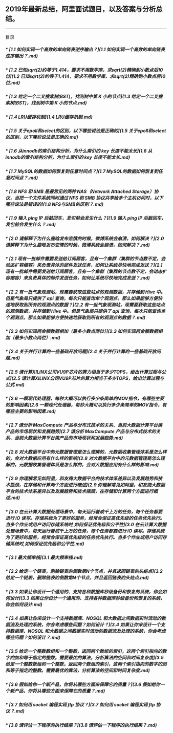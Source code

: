 
## 2019年最新总结，阿里面试题目，以及答案与分析总结。

---

目录

##### * [1.1 如何实现一个高效的单向链表逆序输出？](1.1 如何实现一个高效的单向链表逆序输出？.md)

##### * [1.2 已知sqrt(2)约等于1.414，要求不用数学库，求sqrt(2)精确到小数点后10位](1.2 已知sqrt(2)约等于1.414，要求不用数学库，求sqrt(2)精确到小数点后10位.md)

##### * [1.3 给定一个二叉搜索树(BST)，找到树中第 K 小的节点](1.3 给定一个二叉搜索树(BST)，找到树中第 K 小的节点.md)

##### * [1.4 LRU缓存机制](1.4 LRU缓存机制.md)

##### * [1.5 关于epoll和select的区别，以下哪些说法是正确的](1.5 关于epoll和select的区别，以下哪些说法是正确的.md)

##### * [1.6 从innodb的索引结构分析，为什么索引的 key 长度不能太长](1.6 从innodb的索引结构分析，为什么索引的 key 长度不能太长.md)

##### * [1.7 MySQL的数据如何恢复到任意时间点？](1.7 MySQL的数据如何恢复到任意时间点？.md)

##### * [1.8 NFS 和 SMB 是最常见的两种 NAS（Network Attached Storage）协议，当把一个文件系统同时通过 NFS 和 SMB 协议共享给多个主机访问时，以下哪些说法是错误的](1.8 NFS与SMB的区别？.md)

##### * [1.9 输入 ping IP 后敲回车，发包前会发生什么？](1.9 输入 ping IP 后敲回车，发包前会发生什么？.md)

##### * [2.0 请解释下为什么鹿晗发布恋情的时候，微博系统会崩溃，如何解决？](2.0 请解释下为什么鹿晗发布恋情的时候，微博系统会崩溃，如何解决？.md)

##### * [2.1 现有一批邮件需要发送给订阅顾客，且有一个集群（集群的节点数不定，会动态扩容缩容）来负责具体的邮件发送任务，如何让系统尽快地完成发送？](2.1 现有一批邮件需要发送给订阅顾客，且有一个集群（集群的节点数不定，会动态扩容缩容）来负责具体的邮件发送任务，如何让系统尽快地完成发送？.md)

##### * [2.2 有一批气象观测站，现需要获取这些站点的观测数据，并存储到 Hive 中。但是气象局只提供了 api 查询，每次只能查询单个观测点。那么如果能够方便快速地获取到所有的观测点的数据？](2.2 有一批气象观测站，现需要获取这些站点的观测数据，并存储到 Hive 中。但是气象局只提供了 api 查询，每次只能查询单个观测点。那么如果能够方便快速地获取到所有的观测点的数据？.md)

##### * [2.3 如何实现两金额数据相加（最多小数点两位）](2.3 如何实现两金额数据相加（最多小数点两位）.md)

##### * [2.4 关于并行计算的一些基础开放问题](2.4 关于并行计算的一些基础开放问题.md)

##### * [2.5 请计算XILINX公司VU9P芯片的算力相当于多少TOPS，给出计算过程与公式](2.5 请计算XILINX公司VU9P芯片的算力相当于多少TOPS，给出计算过程与公式.md)

##### * [2.6 一颗现代处理器，每秒大概可以执行多少条简单的MOV指令，有哪些主要的影响因素](2.6 一颗现代处理器，每秒大概可以执行多少条简单的MOV指令，有哪些主要的影响因素.md)

##### * [2.7 请分析 MaxCompute 产品与分布式技术的关系、当前大数据计算平台类产品的市场现状和发展趋势](2.7 请分析 MaxCompute 产品与分布式技术的关系、当前大数据计算平台类产品的市场现状和发展趋势.md)

##### * [2.8 对大数据平台中的元数据管理是怎么理解的，元数据收集管理体系是怎么样的，会对大数据应用有什么样的影响](2.8 对大数据平台中的元数据管理是怎么理解的，元数据收集管理体系是怎么样的，会对大数据应用有什么样的影响.md)

##### * [2.9 你理解常见如阿里，和友商大数据平台的技术体系差异以及发展趋势和技术瓶颈，在存储和计算两个方面进行概述](2.9 你理解常见如阿里，和友商大数据平台的技术体系差异以及发展趋势和技术瓶颈，在存储和计算两个方面进行概述.md)

##### * [3.0 在云计算大数据处理场景中，每天运行着成千上万的任务，每个任务都要进行 IO 读写。存储系统为了更好的服务，经常会保证高优先级的任务优先执行。当多个作业或用户访问存储系统时,如何保证优先级和公平性](3.0 在云计算大数据处理场景中，每天运行着成千上万的任务，每个任务都要进行 IO 读写。存储系统为了更好的服务，经常会保证高优先级的任务优先执行。当多个作业或用户访问存储系统时,如何保证优先级和公平性.md)

##### * [3.1 最大频率栈](3.1 最大频率栈.md)

##### * [3.2 给定一个链表，删除链表的倒数第N个节点，并且返回链表的头结点](3.2 给定一个链表，删除链表的倒数第N个节点，并且返回链表的头结点.md)

##### * [3.3 如果让你设计一个通用的、支持各种数据库秒级备份和恢复的系统，你会如何设计](3.3 如果让你设计一个通用的、支持各种数据库秒级备份和恢复的系统，你会如何设计.md)

##### * [3.4 如果让你来设计一个支持数据库、NOSQL 和大数据之间数据实时流动的数据流及处理的系统，你会考虑哪些问题？如何设计？](3.4 如果让你来设计一个支持数据库、NOSQL 和大数据之间数据实时流动的数据流及处理的系统，你会考虑哪些问题？如何设计？.md)

##### * [3.5 给定一个整数数组和一个整数，返回两个数组的索引，这两个索引指向的数字的加和等于指定的整数。需要最优的算法，分析算法的空间和时间复杂度](3.5 给定一个整数数组和一个整数，返回两个数组的索引，这两个索引指向的数字的加和等于指定的整数。需要最优的算法，分析算法的空间和时间复杂度.md)

##### * [3.6 假如给你一个新产品，你将从哪些方面来保障它的质量？](3.6 假如给你一个新产品，你将从哪些方面来保障它的质量？.md)

##### * [3.7 如何用 socket 编程实现 ftp 协议？](3.7 如何用 socket 编程实现 ftp 协议？.md)

##### * [3.8 请评估一下程序的执行结果？](3.8 请评估一下程序的执行结果？.md)
